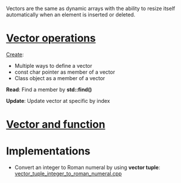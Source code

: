 Vectors are the same as dynamic arrays with the ability to resize itself automatically when an element is inserted or deleted.

# [Vector operations](Vector%20operations.md)

[Create](Create.md): 
* Multiple ways to define a vector 
* const char pointer as member of a vector
* Class object as a member of a vector

**Read**: Find a member by **std::find()**

**Update**: Update vector at specific by index

# [Vector and function]()
# Implementations
* Convert an integer to Roman numeral by using **vector tuple**: [vector_tuple_integer_to_roman_numeral.cpp](../src/vector_tuple_integer_to_roman_numeral.cpp)
